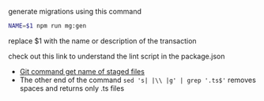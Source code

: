 generate migrations using this command
```sh
NAME=$1 npm run mg:gen
```

replace $1 with the name or description of the transaction

check out this link to understand the lint script in the package.json
- <ins> [Git command get name of staged files](https://explainshell.com/explain?cmd=git+diff+--name-only+--cached+--diff-filter%3DACMR+--ignore-space-at-eol+-M100%25) <ins>
- The other end of the command `sed 's| |\\ |g' | grep '.ts$'` removes spaces and returns only .ts files